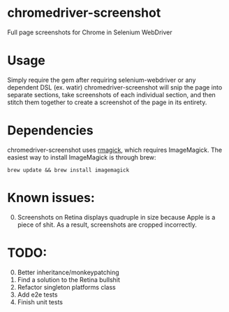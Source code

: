 # chromedriver-screenshot
Full page screenshots for Chrome in Selenium WebDriver

# Usage
Simply require the gem after requiring selenium-webdriver or any dependent DSL (ex. watir)
chromedriver-screenshot will snip the page into separate sections, take screenshots of each individual section, and then stitch them together to create a screenshot of the page in its entirety.

# Dependencies
chromedriver-screenshot uses [rmagick](https://github.com/rmagick/rmagick), which requires ImageMagick. The easiest way to install ImageMagick is through brew:

    brew update && brew install imagemagick

# Known issues:
0. Screenshots on Retina displays quadruple in size because Apple is a piece of shit. As a result, screenshots are cropped incorrectly.

# TODO:
0. Better inheritance/monkeypatching
0. Find a solution to the Retina bullshit
0. Refactor singleton platforms class
0. Add e2e tests
0. Finish unit tests
